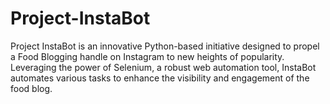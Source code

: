 # Project-InstaBot
Project InstaBot is an innovative Python-based initiative designed to propel a Food Blogging handle on Instagram to new heights of popularity. Leveraging the power of Selenium, a robust web automation tool, InstaBot automates various tasks to enhance the visibility and engagement of the food blog.
